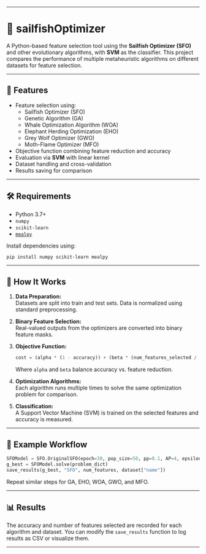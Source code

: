 
---

# 🚀 sailfishOptimizer

A Python-based feature selection tool using the **Sailfish Optimizer (SFO)** and other evolutionary algorithms, with **SVM** as the classifier. This project compares the performance of multiple metaheuristic algorithms on different datasets for feature selection.

---

## 📌 Features

- Feature selection using:
  - Sailfish Optimizer (SFO)
  - Genetic Algorithm (GA)
  - Whale Optimization Algorithm (WOA)
  - Elephant Herding Optimization (EHO)
  - Grey Wolf Optimizer (GWO)
  - Moth-Flame Optimizer (MFO)
- Objective function combining feature reduction and accuracy
- Evaluation via **SVM** with linear kernel
- Dataset handling and cross-validation
- Results saving for comparison

---

## 🛠️ Requirements

- Python 3.7+
- `numpy`
- `scikit-learn`
- [`mealpy`](https://pypi.org/project/mealpy/)

Install dependencies using:

```bash
pip install numpy scikit-learn mealpy
```

---

## 🧠 How It Works

1. **Data Preparation:**  
   Datasets are split into train and test sets. Data is normalized using standard preprocessing.

2. **Binary Feature Selection:**  
   Real-valued outputs from the optimizers are converted into binary feature masks.

3. **Objective Function:**  
   ```python
   cost = (alpha * (1 - accuracy)) + (beta * (num_features_selected / total_features))
   ```
   Where `alpha` and `beta` balance accuracy vs. feature reduction.

4. **Optimization Algorithms:**  
   Each algorithm runs multiple times to solve the same optimization problem for comparison.

5. **Classification:**  
   A Support Vector Machine (SVM) is trained on the selected features and accuracy is measured.

---

## 🔁 Example Workflow

```python
SFOModel = SFO.OriginalSFO(epoch=30, pop_size=50, pp=0.1, AP=4, epsilon=0.01)
g_best = SFOModel.solve(problem_dict)
save_results(g_best, "SFO", num_features, dataset["name"])
```

Repeat similar steps for GA, EHO, WOA, GWO, and MFO.

---

## 📊 Results

The accuracy and number of features selected are recorded for each algorithm and dataset. You can modify the `save_results` function to log results as CSV or visualize them.

---

